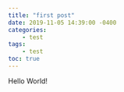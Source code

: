 ```yaml
---
title: "first post"
date: 2019-11-05 14:39:00 -0400
categories:
	- test
tags:
	- test
toc: true
---
```


Hello World!
